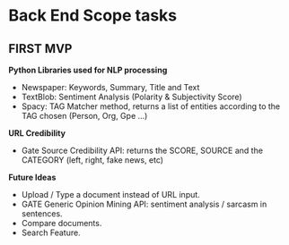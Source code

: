 # Back End Scope tasks

## FIRST MVP

**Python Libraries used for NLP processing**
- Newspaper: Keywords, Summary, Title and Text
- TextBlob: Sentiment Analysis (Polarity & Subjectivity Score)
- Spacy: TAG Matcher method, returns a list of entities according to the TAG chosen (Person, Org, Gpe ...)

**URL Credibility**
- Gate Source Credibility API: returns the SCORE, SOURCE and the CATEGORY (left, right, fake news, etc)


**Future Ideas**
* Upload / Type a document instead of URL input.
* GATE Generic Opinion Mining API: sentiment analysis / sarcasm in sentences.
* Compare documents.
* Search Feature.

